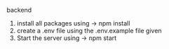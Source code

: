 backend 
1. install all packages using -> npm install
2. create a .env file using the .env.example file given
3. Start the server using -> npm start
